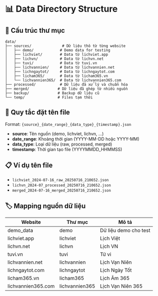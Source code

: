 # 📊 Data Directory Structure

## 📁 Cấu trúc thư mục

```
data/
├── sources/              # Dữ liệu thô từ từng website
│   ├── demo/            # Demo data for testing
│   ├── lichviet/        # Data từ lichviet.app
│   ├── lichvn/          # Data từ lichvn.net  
│   ├── tuvi/            # Data từ tuvi.vn
│   ├── lichvannien/     # Data từ lichvannien.net
│   ├── lichngaytot/     # Data từ lichngaytot.com
│   ├── licham365/       # Data từ licham365.vn
│   └── lichvannien365/  # Data từ lichvannien365.com
├── processed/           # Dữ liệu đã xử lý và chuẩn hóa
├── merged/             # Dữ liệu đã ghép từ nhiều nguồn  
├── backup/             # Backup dữ liệu cũ
└── temp/               # Files tạm thời
```

## 📝 Quy tắc đặt tên file

Format: `{source}_{date_range}_{data_type}_{timestamp}.json`

- **source**: Tên nguồn (demo, lichviet, lichvn, ...)
- **date_range**: Khoảng thời gian (YYYY-MM-DD hoặc YYYY-MM)  
- **data_type**: Loại dữ liệu (raw, processed, merged)
- **timestamp**: Thời gian tạo file (YYYYMMDD_HHMMSS)

## 📋 Ví dụ tên file

- `lichviet_2024-07-16_raw_20250716_210652.json`
- `lichvn_2024-07_processed_20250716_210652.json`  
- `merged_2024-07-16_merged_20250716_210652.json`

## 🏷️ Mapping nguồn dữ liệu

| Website | Thư mục | Mô tả |
|---------|---------|-------|
| demo_data | demo | Dữ liệu demo cho test |
| lichviet.app | lichviet | Lịch Việt |
| lichvn.net | lichvn | Lịch VN |
| tuvi.vn | tuvi | Tử vi |
| lichvannien.net | lichvannien | Lịch Vạn Niên |
| lichngaytot.com | lichngaytot | Lịch Ngày Tốt |
| licham365.vn | licham365 | Lịch Âm 365 |
| lichvannien365.com | lichvannien365 | Lịch Vạn Niên 365 |
